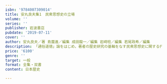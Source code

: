 ```yaml
---
isbn: '9784007309014'
title: 安丸良夫集1　民衆思想史の立場
volume: ''
series: ''
publisher: 岩波書店
pubdate: '2019-07-11'
cover: ''
author: 安丸良夫／著 島薗進／編集 成田龍一／編集 岩崎稔／編集 若尾政希／編集
description: 「通俗道徳」論をはじめ，著者の歴史研究の基軸をなす民衆思想史に関する代表的な論考を収める．
price: '6100'
genre: ''
target: 一般
format: 全集・双書
content: 日本歴史

---
```

